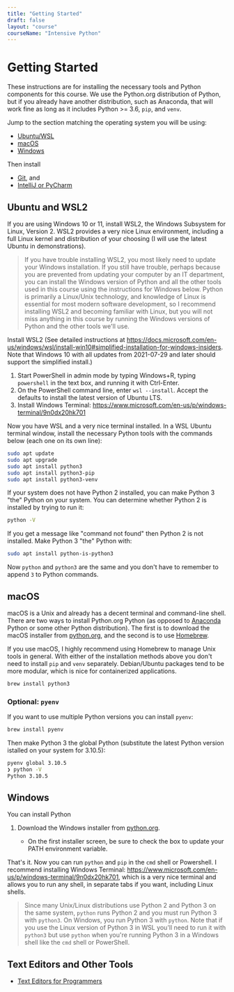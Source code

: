 ```yaml
---
title: "Getting Started"
draft: false
layout: "course"
courseName: "Intensive Python"
---
```


# Getting Started

These instructions are for installing the necessary tools and Python components for this course.  We use the Python.org distribution of Python, but if you already have another distribution, such as Anaconda, that will work fine as long as it includes Python >= 3.6, `pip`, and `venv`.

Jump to the section matching the operating system you will be using:

- [Ubuntu/WSL](#ubuntu-and-wsl2)
- [macOS](#macos)
- [Windows](#windows)

Then install

- [Git](/shared/git), and
- [IntelliJ or PyCharm](/shared/intellij)

## Ubuntu and WSL2

If you are using Windows 10 or 11, install WSL2, the Windows Subsystem for Linux, Version 2.  WSL2 provides a very nice Linux environment, including a full Linux kernel and distribution of your choosing (I will use the latest Ubuntu in demonstrations).

> If you have trouble installing WSL2, you most likely need to update your Windows installation.  If you still have trouble, perhaps because you are prevented from updating your computer by an IT department, you can install the Windows version of Python and all the other tools used in this course using the instructions for Windows below.  Python is primarily a Linux/Unix technology, and knowledge of Linux is essential for most modern software development, so I recommend installing WSL2 and becoming familiar with Linux, but you will not miss anything in this course by running the Windows versions of Python and the other tools we'll use.

Install WSL2 (See detailed instructions at https://docs.microsoft.com/en-us/windows/wsl/install-win10#simplified-installation-for-windows-insiders.  Note that Windows 10 with all updates from 2021-07-29 and later should support the simplified install.)

1. Start PowerShell in admin mode by typing Windows+R, typing `powershell` in the text box, and running it with Ctrl-Enter.
2. On the PowerShell command line, enter `wsl --install`.  Accept the defaults to install the latest version of Ubuntu LTS.
3. Install Windows Terminal: https://www.microsoft.com/en-us/p/windows-terminal/9n0dx20hk701

Now you have WSL and a very nice terminal installed.  In a WSL Ubuntu terminal window, install the necessary Python tools with the commands below (each one on its own line):

```sh
sudo apt update
sudo apt upgrade
sudo apt install python3
sudo apt install python3-pip
sudo apt install python3-venv
```

If your system does not have Python 2 installed, you can make Python 3 "the" Python on your system.  You can determine whether Python 2 is installed by trying to run it:

```sh
python -V
```

If you get a message like "command not found" then Python 2 is not installed.  Make Python 3 "the" Python with:

```sh
sudo apt install python-is-python3
```

Now `python` and `python3` are the same and you don't have to remember to append `3` to Python commands.

## macOS

macOS is a Unix and already has a decent terminal and command-line shell.  There are two ways to install Python.org Python (as opposed to [Anaconda](https://www.anaconda.com/) Python or some other Python distribution).  The first is to download the macOS installer from [python.org](https://www.python.org/), and the second is to use [Homebrew](https://brew.sh/).

If you use macOS, I highly recommend using Homebrew to manage Unix tools in general.  With either of the installation methods above you don't need to install `pip` and `venv` separately.  Debian/Ubuntu packages tend to be more modular, which is nice for containerized applications.


```sh
brew install python3
```

### Optional: `pyenv`

If you want to use multiple Python versions you can install `pyenv`:

```sh
brew install pyenv
```

Then make Python 3 the global Python (substitute the latest Python version istalled on your system for 3.10.5):

```sh
pyenv global 3.10.5
❯ python -V
Python 3.10.5
```

## Windows

You can install Python

1. Download the Windows installer from [python.org](https://www.python.org/).

    - On the first installer screen, be sure to check the box to update your PATH environment variable.


That's it.  Now you can run `python` and `pip` in the `cmd` shell or Powershell.  I recommend installing Windows Terminal: https://www.microsoft.com/en-us/p/windows-terminal/9n0dx20hk701, which is a very nice terminal and allows you to run any shell, in separate tabs if you want, including Linux shells.

> Since many Unix/Linux distributions use Python 2 and Python 3 on the same system, `python` runs Python 2 and you must run Python 3 with `python3`.  On Windows, you run Python 3 with `python`.  Note that if you use the Linux version of Python 3 in WSL you'll need to run it with `python3` but use `python` when you're running Python 3 in a Windows shell like the `cmd` shell or PowerShell.

## Text Editors and Other Tools

- [Text Editors for Programmers](/computing/text-editors/)

